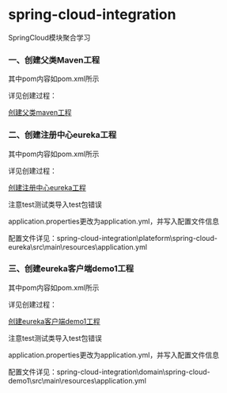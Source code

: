 # spring-cloud-integration
SpringCloud模块聚合学习

### 一、创建父类Maven工程

其中pom内容如pom.xml所示

详见创建过程：

[创建父类maven工程](https://blog.csdn.net/qq_43479628/article/details/113863725)

### 二、创建注册中心eureka工程

其中pom内容如pom.xml所示

详见创建过程：

[创建注册中心eureka工程](https://blog.csdn.net/qq_43479628/article/details/113865942)

注意test测试类导入test包错误

application.properties更改为application.yml，并写入配置文件信息

配置文件详见：spring-cloud-integration\plateform\spring-cloud-eureka\src\main\resources\application.yml

### 三、创建eureka客户端demo1工程

其中pom内容如pom.xml所示

详见创建过程：

[创建eureka客户端demo1工程](https://blog.csdn.net/qq_43479628/article/details/113868969)

注意test测试类导入test包错误

application.properties更改为application.yml，并写入配置文件信息

配置文件详见：spring-cloud-integration\domain\spring-cloud-demo1\src\main\resources\application.yml